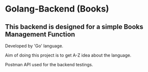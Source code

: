 # Golang-Backend (Books)
## This backend is designed for a simple Books Management Function


Developed by 'Go' language. 

Aim of doing this project is to get A-Z idea about the language.

Postman API used for the backend testings.
